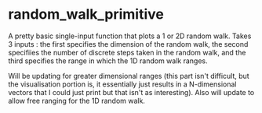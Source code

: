 # random_walk_primitive
A pretty basic single-input function that plots a 1 or 2D random walk.
Takes 3 inputs : the first specifies the dimension of the random walk, the second specifiies the number of discrete steps taken in the random walk, and the third specifies the range in which the 1D random walk ranges.


Will be updating for greater dimensional ranges (this part isn't difficult, but the visualisation portion is, it essentially just results in a N-dimensional vectors that I could just print but that isn't as interesting). Also will update to allow free ranging for the 1D random walk.
